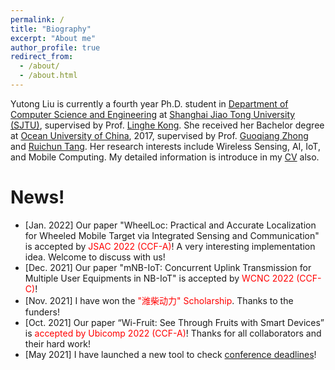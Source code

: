 ```yaml
---
permalink: /
title: "Biography"
excerpt: "About me"
author_profile: true
redirect_from: 
  - /about/
  - /about.html
---
```


Yutong Liu is currently a fourth year Ph.D. student in [Department of Computer Science and Engineering](http://www.cs.sjtu.edu.cn/) at [Shanghai Jiao Tong University (SJTU)](https://www.sjtu.edu.cn/), supervised by Prof. [Linghe Kong](http://www.cs.sjtu.edu.cn/~linghe.kong/). She received her Bachelor degree at [Ocean University of China](http://www.ouc.edu.cn/), 2017, supervised by Prof. [Guoqiang Zhong](http://it.ouc.edu.cn/cs/2019/0721/c16871a254144/page.htm) and [Ruichun Tang](http://it.ouc.edu.cn/cs/2019/0721/c16870a254133/page.htm). Her research interests include Wireless Sensing, AI, IoT, and Mobile Computing. My detailed information is introduce in my [CV](https://isabelleliu630.github.io/files/cv.pdf) also.


News!
======
- \[Jan. 2022\] Our paper "WheelLoc: Practical and Accurate Localization for Wheeled Mobile Target via Integrated Sensing and Communication" is accepted by <font color=red>JSAC 2022 (CCF-A)</font>! A very interesting implementation idea. Welcome to discuss with us!
- \[Dec. 2021\] Our paper "mNB-IoT: Concurrent Uplink Transmission for Multiple User Equipments in NB-IoT" is accepted by <font color=red>WCNC 2022 (CCF-C)</font>! 
- \[Nov. 2021\] I have won the <font color=red>"潍柴动力" Scholarship</font>. Thanks to the funders!
- \[Oct. 2021\] Our paper “Wi-Fruit: See Through Fruits with Smart Devices” is <font color=red>accepted by Ubicomp 2022 (CCF-A)</font>! Thanks for all collaborators and their hard work!
- \[May 2021\] I have launched a new tool to check [conference deadlines](https://isabelleliu630.github.io/conf-deadlines/)!

